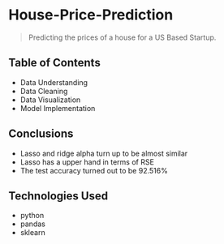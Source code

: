# House-Price-Prediction
> Predicting the prices of a house for a US Based Startup.


## Table of Contents
* Data Understanding
* Data Cleaning
* Data Visualization
* Model Implementation

<!-- You don't have to answer all the questions - just the ones relevant to your project. -->

## Conclusions
- Lasso and ridge alpha turn up to be almost similar 
- Lasso has a upper hand in terms of RSE
- The test accuracy turned out to be 92.516%

<!-- You don't have to answer all the questions - just the ones relevant to your project. -->


## Technologies Used
- python
- pandas
- sklearn
